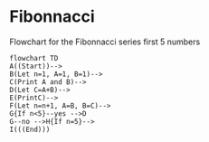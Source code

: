 # Fibonnacci
Flowchart for the Fibonnacci series first 5 numbers

```mermaid
flowchart TD
A((Start))-->
B(Let n=1, A=1, B=1)-->
C(Print A and B)-->
D(Let C=A+B)-->
E(PrintC)-->
F(Let n=n+1, A=B, B=C)-->
G{If n<5}--yes -->D
G--no -->H{If n=5}-->
I(((End)))

```